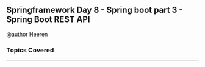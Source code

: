 ## Springframework Day 8 - Spring boot part 3 - Spring Boot REST API

 @author Heeren

 ### Topics Covered


---

